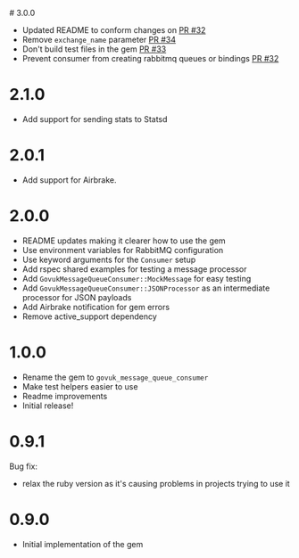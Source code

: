 # 3.0.0

- Updated README to conform changes on [PR #32](https://github.com/alphagov/govuk_message_queue_consumer/pull/32)
- Remove `exchange_name` parameter [PR #34](https://github.com/alphagov/govuk_message_queue_consumer/pull/34)
- Don't build test files in the gem [PR #33](https://github.com/alphagov/govuk_message_queue_consumer/pull/33)
- Prevent consumer from creating rabbitmq queues or bindings [PR #32](https://github.com/alphagov/govuk_message_queue_consumer/pull/32)

# 2.1.0

- Add support for sending stats to Statsd

# 2.0.1

* Add support for Airbrake.

# 2.0.0

- README updates making it clearer how to use the gem
- Use environment variables for RabbitMQ configuration
- Use keyword arguments for the `Consumer` setup
- Add rspec shared examples for testing a message processor
- Add `GovukMessageQueueConsumer::MockMessage` for easy testing
- Add `GovukMessageQueueConsumer::JSONProcessor` as an intermediate processor for JSON payloads
- Add Airbrake notification for gem errors
- Remove active_support dependency

# 1.0.0

- Rename the gem to `govuk_message_queue_consumer`
- Make test helpers easier to use
- Readme improvements
- Initial release!

# 0.9.1

Bug fix:
- relax the ruby version as it's causing problems in projects trying to use it


# 0.9.0

- Initial implementation of the gem
